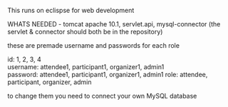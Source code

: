 This runs on eclispse for web development 

WHATS NEEDED - tomcat apache 10.1, servlet.api, mysql-connector (the servlet & connector should both be in the repository)

these are premade username and passwords for each role

id:  1, 2, 3, 4  
username:  attendee1, participant1, organizer1, admin1   
password:  attendee1, participant1, organizer1, admin1
role:  attendee, participant, organizer, admin


to change them you need to connect your own MySQL database
